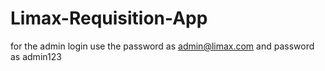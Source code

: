 # Limax-Requisition-App
for the admin login use the password as admin@limax.com
and password as admin123
